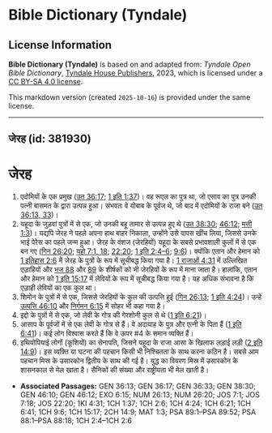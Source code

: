 # Bible Dictionary (Tyndale)

## License Information

**Bible Dictionary (Tyndale)** is based on and adapted from: _Tyndale Open Bible Dictionary_, [Tyndale House Publishers](https://tyndaleopenresources.com/), 2023, which is licensed under a [CC BY-SA 4.0 license](https://creativecommons.org/licenses/by-sa/4.0/legalcode.en).

This markdown version (created `2025-10-16`) is provided under the same license.



--------------------------------

## जेरह (id: 381930)

जेरह
====

1. एदोमियों के एक प्रमुख ([उत 36:17](https://ref.ly/Gen36:17); [1 इति 1:37](https://ref.ly/1Chr1:37))। वह रूएल का पुत्र था, जो एसाव का पुत्र उनकी पत्नी बासमत के द्वारा उत्पन्न हुआ। संभवतः वे योबाब के पूर्वज थे, जो बाद में एदोमियों के राजा बने ([उत 36:13, 33](https://ref.ly/Gen36:13,Gen36:33))।
2. यहूदा के जुड़वां पुत्रों में से एक, जो उनकी बहू तामार से उत्पन्न हुए थे ([उत 38:30](https://ref.ly/Gen38:30); [46:12](https://ref.ly/Gen46:12); [मत्ती 1:3](https://ref.ly/Matt1:3))। यद्यपि जेरह ने पहले अपना हाथ बाहर निकाला, उन्होंने उसे वापस खींच लिया, जिससे उनके भाई पेरेस का पहले जन्म हुआ। जेरह के वंशज (जेरहियों) यहूदा के सबसे प्रभावशाली कुलों में से एक बन गए ([गिन 26:20](https://ref.ly/Num26:20); [यहो 7:1, 18](https://ref.ly/Josh7:1,Josh7:18); [22:20](https://ref.ly/Josh22:20); [1 इति 2:4–6](https://ref.ly/1Chr2:4-1Chr2:6); [9:6](https://ref.ly/1Chr9:6))। क्योंकि एतान और हेमान को [1 इतिहास 2:6](https://ref.ly/1Chr2:6) में जेरह के पुत्रों के रूप में सूचीबद्ध किया गया है। [1 राजाओं 4:31](https://ref.ly/1Kgs4:31) में उल्लिखित एज़्राहियों और [भज 88](https://ref.ly/Ps88:1-Ps88:18) और [89](https://ref.ly/Ps89:1-Ps89:52) के शीर्षकों को भी जेरहियों के रूप में माना जाता है। हालांकि, एतान और हेमान को [1 इति 15:17](https://ref.ly/1Chr15:17) में लेवियों के रूप में सूचीबद्ध किया गया है। यह अधिक संभावना है कि एज़्राही लेवियों का एक कुल था।
3. शिमोन के पुत्रों में से एक, जिससे जेरहियों के कुल की उत्पत्ति हुई ([गिन 26:13](https://ref.ly/Num26:13); [1 इति 4:24](https://ref.ly/1Chr4:24))। उन्हें [उत्पत्ति 46:10](https://ref.ly/Gen46:10) और [निर्गमन 6:15](https://ref.ly/Exod6:15) में सोहर भी कहा गया है।
4. इद्दो के पुत्रों में से एक, जो लेवी के गोत्र की गेरशोनी कुल से थे ([1 इति 6:21](https://ref.ly/1Chr6:21))।
5. आसाप के पूर्वजों में से एक लेवी के गोत्र से हैं। वे अदायाह के पुत्र और एत्नी के पिता हैं ([1 इति 6:41](https://ref.ly/1Chr6:41))। कई लोग विश्वास करते हैं कि वे ऊपर \#4 के समान व्यक्ति हैं।
6. इथियोपियाई लोगों (कूशियों) का सेनापति, जिसने यहूदा के राजा आसा के खिलाफ लड़ाई लड़ी ([2 इति 14:9](https://ref.ly/2Chr14:9))। इस व्यक्ति या घटना की पहचान किसी भी निश्चितता के साथ करना कठिन है। सबसे आम पहचान मिस्र के उसारकोन द्वितीय के साथ की गई है। युद्ध का विवरण मिस्र में उसारकोन के शासनकाल से मेल खाता है। सैनिकों की संख्या और राष्ट्रीयता भी मेल खाती है।

* **Associated Passages:** GEN 36:13; GEN 36:17; GEN 36:33; GEN 38:30; GEN 46:10; GEN 46:12; EXO 6:15; NUM 26:13; NUM 26:20; JOS 7:1; JOS 7:18; JOS 22:20; 1KI 4:31; 1CH 1:37; 1CH 2:6; 1CH 4:24; 1CH 6:21; 1CH 6:41; 1CH 9:6; 1CH 15:17; 2CH 14:9; MAT 1:3; PSA 89:1–PSA 89:52; PSA 88:1–PSA 88:18; 1CH 2:4–1CH 2:6

